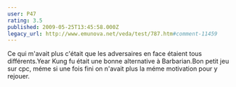 ```yaml
---
user: P47
rating: 3.5
published: 2009-05-25T13:45:58.000Z
legacy_url: http://www.emunova.net/veda/test/787.htm#comment-11459
---
```

Ce qui m'avait plus c'était que les adversaires en face étaient tous différents.Year Kung fu était une bonne alternative à Barbarian.Bon petit jeu sur cpc, méme si une fois fini on n'avait plus la méme motivation pour y rejouer.